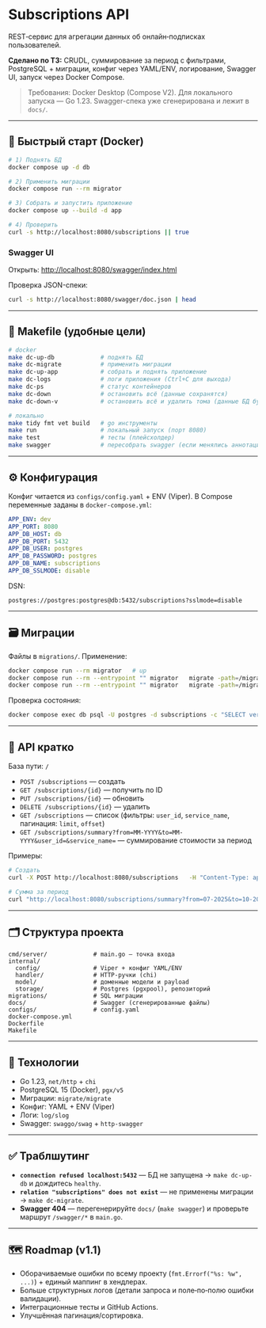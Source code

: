 # Subscriptions API

REST‑сервис для агрегации данных об онлайн‑подписках пользователей.

**Сделано по ТЗ:** CRUDL, суммирование за период с фильтрами, PostgreSQL + миграции, конфиг через YAML/ENV, логирование, Swagger UI, запуск через Docker Compose.

> Требования: Docker Desktop (Compose V2). Для локального запуска — Go 1.23. Swagger-спека уже сгенерирована и лежит в `docs/`.

---

## 🚀 Быстрый старт (Docker)

```bash
# 1) Поднять БД
docker compose up -d db

# 2) Применить миграции
docker compose run --rm migrator

# 3) Собрать и запустить приложение
docker compose up --build -d app

# 4) Проверить
curl -s http://localhost:8080/subscriptions || true
```
### Swagger UI
Открыть: <http://localhost:8080/swagger/index.html>

Проверка JSON-спеки:
```bash
curl -s http://localhost:8080/swagger/doc.json | head
```

---

## 🧰 Makefile (удобные цели)

```bash
# docker
make dc-up-db             # поднять БД
make dc-migrate           # применить миграции
make dc-up-app            # собрать и поднять приложение
make dc-logs              # логи приложения (Ctrl+C для выхода)
make dc-ps                # статус контейнеров
make dc-down              # остановить всё (данные сохранятся)
make dc-down-v            # остановить всё и удалить тома (данные БД будут удалены!)

# локально
make tidy fmt vet build   # go инструменты
make run                  # локальный запуск (порт 8080)
make test                 # тесты (плейсхолдер)
make swagger              # пересобрать swagger (если менялись аннотации)
```

---

## ⚙️ Конфигурация

Конфиг читается из `configs/config.yaml` + ENV (Viper). В Compose переменные заданы в `docker-compose.yml`:

```yaml
APP_ENV: dev
APP_PORT: 8080
APP_DB_HOST: db
APP_DB_PORT: 5432
APP_DB_USER: postgres
APP_DB_PASSWORD: postgres
APP_DB_NAME: subscriptions
APP_DB_SSLMODE: disable
```

DSN:
```
postgres://postgres:postgres@db:5432/subscriptions?sslmode=disable
```

---

## 🗃️ Миграции

Файлы в `migrations/`. Применение:

```bash
docker compose run --rm migrator   # up
docker compose run --rm --entrypoint "" migrator   migrate -path=/migrations -database=postgres://postgres:postgres@db:5432/subscriptions?sslmode=disable version
docker compose run --rm --entrypoint "" migrator   migrate -path=/migrations -database=postgres://postgres:postgres@db:5432/subscriptions?sslmode=disable down 1
```

Проверка состояния:
```bash
docker compose exec db psql -U postgres -d subscriptions -c "SELECT version, dirty FROM schema_migrations;"
```

---

## 🔌 API кратко

База пути: `/`

- `POST /subscriptions` — создать
- `GET /subscriptions/{id}` — получить по ID
- `PUT /subscriptions/{id}` — обновить
- `DELETE /subscriptions/{id}` — удалить
- `GET /subscriptions` — список (фильтры: `user_id`, `service_name`, пагинация: `limit`, `offset`)
- `GET /subscriptions/summary?from=MM-YYYY&to=MM-YYYY&user_id=&service_name=` — суммирование стоимости за период

Примеры:
```bash
# Создать
curl -X POST http://localhost:8080/subscriptions   -H "Content-Type: application/json"   -d '{"service_name":"Netflix","price":999,"user_id":"60601fee-2bf1-4721-ae6f-7636e79a0cba","start_date":"07-2025"}'

# Сумма за период
curl "http://localhost:8080/subscriptions/summary?from=07-2025&to=10-2025&user_id=60601fee-2bf1-4721-ae6f-7636e79a0cba&service_name=Netflix"
```

---

## 🗂️ Структура проекта

```
cmd/server/             # main.go — точка входа
internal/
  config/               # Viper + конфиг YAML/ENV
  handler/              # HTTP-ручки (chi)
  model/                # доменные модели и payload
  storage/              # Postgres (pgxpool), репозиторий
migrations/             # SQL миграции
docs/                   # Swagger (сгенерированные файлы)
configs/                # config.yaml
docker-compose.yml
Dockerfile
Makefile
```

---

## 🔧 Технологии

- Go 1.23, `net/http` + `chi`
- PostgreSQL 15 (Docker), `pgx/v5`
- Миграции: `migrate/migrate`
- Конфиг: YAML + ENV (Viper)
- Логи: `log/slog`
- Swagger: `swaggo/swag` + `http-swagger`

---

## ✅ Траблшутинг

- **`connection refused localhost:5432`** — БД не запущена → `make dc-up-db` и дождитесь `healthy`.
- **`relation "subscriptions" does not exist`** — не применены миграции → `make dc-migrate`.
- **Swagger 404** — перегенерируйте `docs/` (`make swagger`) и проверьте маршрут `/swagger/*` в `main.go`.

---

## 🗺️ Roadmap (v1.1)

- Оборачиваемые ошибки по всему проекту (`fmt.Errorf("%s: %w", ...)`) + единый маппинг в хендлерах.
- Больше структурных логов (детали запроса и поле‑по‑полю ошибки валидации).
- Интеграционные тесты и GitHub Actions.
- Улучшённая пагинация/сортировка.
